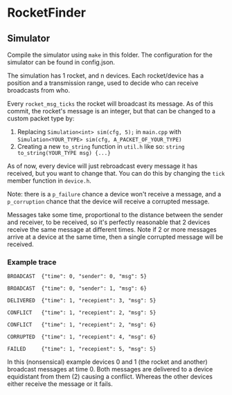 # RocketFinder

## Simulator
Compile the simulator using `make` in this folder.
The configuration for the simulator can be found in config.json.

The simulation has 1 rocket, and n devices. Each rocket/device has a position and a transmission range, used to decide who can receive broadcasts from who.

Every `rocket_msg_ticks` the rocket will broadcast its message. As of this commit, the rocket's message is an integer, but that can be changed to a custom packet type by:
1. Replacing `Simulation<int> sim(cfg, 5);` in `main.cpp` with `Simulation<YOUR_TYPE> sim(cfg, A_PACKET_OF_YOUR_TYPE)`
2. Creating a new `to_string` function in `util.h` like so:
`string to_string(YOUR_TYPE msg) {...}`

As of now, every device will just rebroadcast every message it has received, but you want to change that. You can do this by changing the `tick` member function in `device.h`.

Note: there is a `p_failure` chance a device won't receive a message, and a `p_corruption` chance that the device will receive a corrupted message.

Messages take some time, proportional to the distance between the sender and receiver, to be received, so it's perfectly reasonable that 2 devices receive the same message at different times. Note if 2 or more messages arrive at a device at the same time, then a single corrupted message will be received.

### Example trace
`BROADCAST  {"time": 0, "sender": 0, "msg": 5}`

`BROADCAST  {"time": 0, "sender": 1, "msg": 6}`

`DELIVERED  {"time": 1, "recepient": 3, "msg": 5}`

`CONFLICT   {"time": 1, "recepient": 2, "msg": 5}`

`CONFLICT   {"time": 1, "recepient": 2, "msg": 6}`

`CORRUPTED  {"time": 1, "recepient": 4, "msg": 6}`

`FAILED     {"time": 1, "recepient": 5, "msg": 5}`

In this (nonsensical) example devices 0 and 1 (the rocket and another) broadcast messages at time 0. Both messages are delivered to a device equidistant from them (2) causing a conflict. Whereas the other devices either receive the message or it fails.
